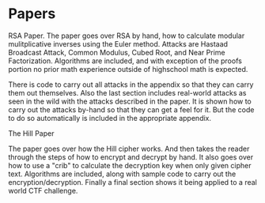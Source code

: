 # Papers
RSA Paper.
The paper goes over RSA by hand, how to calculate modular mulitplicative inverses using the Euler method. Attacks are Hastaad Broadcast Attack, Common Modulus, Cubed Root, and Near Prime Factorization. Algorithms are included, and with exception of the proofs portion no prior math experience outside of highschool math is expected.

There is code to carry out all attacks in the appendix so that they can carry them out themselves. Also the last section includes real-world attacks as seen in the wild with the attacks described in the paper. It is shown how to carry out the attacks by-hand so that they can get a feel for it. But the code to do so automatically is included in the appropriate appendix.

The Hill Paper

The paper goes over how the Hill cipher works. And then takes the reader through the steps of how to encrypt and decrypt by hand. It also goes over how to use a "crib" to calculate the decryption key when only given cipher text. Algorithms are included, along with sample code to carry out the encryption/decryption. Finally a final section shows it being applied to a real world CTF challenge.
